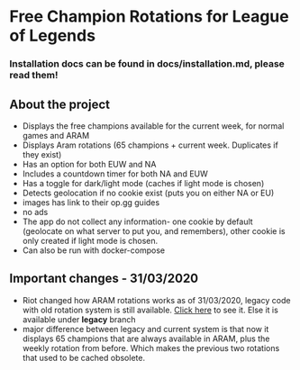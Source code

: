 # Free Champion Rotations for League of Legends

### Installation docs can be found in docs/installation.md, please read them!

## About the project

* Displays the free champions available for the current week, for normal games and ARAM
* Displays Aram rotations (65 champions + current week. Duplicates if they exist)
* Has an option for both EUW and NA
* Includes a countdown timer for both NA and EUW
* Has a toggle for dark/light mode (caches if light mode is chosen)
* Detects geolocation if no cookie exist (puts you on either NA or EU)
* images has link to their op.gg guides
* no ads
* The app do not collect any information- one cookie by default (geolocate on what server to put you, and remembers),
other cookie is only created if light mode is chosen.
* Can also be run with docker-compose

## Important changes - 31/03/2020
- Riot changed how ARAM rotations works as of 31/03/2020, legacy code with old rotation system is still available.
[Click here](https://plebs.website) to see it. Else it is available under **legacy** branch
- major difference between legacy and current system is that now it displays 65 champions
that are always available in ARAM, plus the weekly rotation from before.
Which makes the previous two rotations that used to be cached obsolete.

